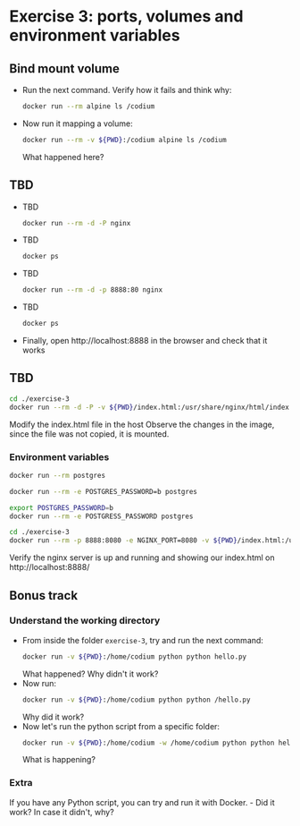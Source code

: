 # Exercise 3: ports, volumes and environment variables

## Bind mount volume

- Run the next command. Verify how it fails and think why:
  ```bash
  docker run --rm alpine ls /codium
  ```
- Now run it mapping a volume:
  ```bash
  docker run --rm -v ${PWD}:/codium alpine ls /codium
  ```
  What happened here?

## TBD

- TBD
  ```bash
  docker run --rm -d -P nginx
  ```
- TBD
  ```bash
  docker ps
  ```
- TBD
  ```bash
  docker run --rm -d -p 8888:80 nginx
  ```
- TBD
  ```bash
  docker ps
  ```
- Finally, open http://localhost:8888 in the browser and check that it works

## TBD

```bash
cd ./exercise-3
docker run --rm -d -P -v ${PWD}/index.html:/usr/share/nginx/html/index.html nginx
```

Modify the index.html file in the host
Observe the changes in the image, since the file was not copied, it is mounted.

### Environment variables

```bash
docker run --rm postgres

docker run --rm -e POSTGRES_PASSWORD=b postgres

export POSTGRES_PASSWORD=b
docker run --rm -e POSTGRESS_PASSWORD postgres
```

```bash
cd ./exercise-3
docker run --rm -p 8888:8080 -e NGINX_PORT=8080 -v ${PWD}/index.html:/usr/share/nginx/html/index.html -v ${PWD}/conf:/etc/nginx/templates nginx
```

Verify the nginx server is up and running and showing our index.html on http://localhost:8888/

## Bonus track

### Understand the working directory

- From inside the folder `exercise-3`, try and run the next command:
  ```bash
  docker run -v ${PWD}:/home/codium python python hello.py
  ```
  What happened? Why didn't it work?
- Now run:
  ```bash
  docker run -v ${PWD}:/home/codium python python /hello.py
  ```
  Why did it work?
- Now let's run the python script from a specific folder:
  ```bash
  docker run -v ${PWD}:/home/codium -w /home/codium python python hello.py
  ```
  What is happening?

### Extra

If you have any Python script, you can try and run it with Docker. - Did it work? In case it didn't, why?
